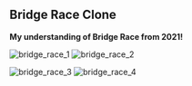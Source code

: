## Bridge Race Clone 
**My understanding of Bridge Race from 2021!**

![bridge_race_1](https://github.com/metetolga/Bridge-Race/assets/148999436/0655a1b6-2aa4-4991-9c37-84a9785ae76d)
![bridge_race_2](https://github.com/metetolga/Bridge-Race/assets/148999436/d18783ee-90c1-4240-a142-1b89e55771bb)

![bridge_race_3](https://github.com/metetolga/Bridge-Race/assets/148999436/8aa8e780-b85f-4e9b-a0ba-7b6693714460)
![bridge_race_4](https://github.com/metetolga/Bridge-Race/assets/148999436/5d7b161f-9d04-428b-abc6-850b026dde6d)
